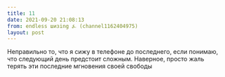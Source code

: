 ```yaml
---
title: 11
date: 2021-09-20 21:08:13
from: endless шизing ⍼ (channel1162404975)
layout: post
---
```


Неправильно то, что я сижу в телефоне до последнего, если понимаю, что следующий день предстоит сложным. Наверное, просто жаль терять эти последние мгновения своей свободы
